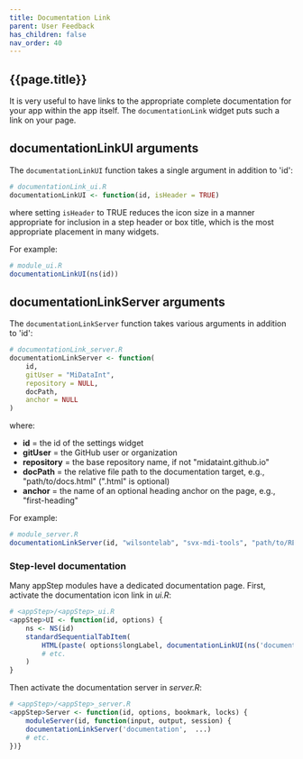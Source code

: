 ```yaml
---
title: Documentation Link
parent: User Feedback
has_children: false
nav_order: 40
---
```


## {{page.title}}

It is very useful to have links to the appropriate complete
documentation for your app within the app itself.
The `documentationLink` widget puts such a link on your page.

## documentationLinkUI arguments

The `documentationLinkUI` function takes a single argument in addition to 'id':

```r
# documentationLink_ui.R
documentationLinkUI <- function(id, isHeader = TRUE)
```

where setting `isHeader` to TRUE reduces the icon size in a manner
appropriate for inclusion in a step header or box title,
which is the most appropriate placement in many widgets.

For example:

```r
# module_ui.R
documentationLinkUI(ns(id))
```

## documentationLinkServer arguments

The `documentationLinkServer` function takes various arguments in addition to 'id':

```r
# documentationLink_server.R
documentationLinkServer <- function(
    id, 
    gitUser = "MiDataInt",
    repository = NULL,
    docPath,
    anchor = NULL
)
```

where:

- **id** = the id of the settings widget
- **gitUser** = the GitHub user or organization
- **repository** = the base repository name, if not "midataint.github.io"
- **docPath** = the relative file path to the documentation target, e.g., "path/to/docs.html" (".html" is optional)
- **anchor** = the name of an optional heading anchor on the page, e.g., "first-heading"

For example:

```r
# module_server.R
documentationLinkServer(id, "wilsontelab", "svx-mdi-tools", "path/to/README.html")
```

### Step-level documentation

Many appStep modules have a dedicated documentation page.
First, activate the documentation icon link in _ui.R_:

```r
# <appStep>/<appStep>_ui.R
<appStep>UI <- function(id, options) {
    ns <- NS(id)    
    standardSequentialTabItem(
        HTML(paste( options$longLabel, documentationLinkUI(ns('documentation')) ))
        # etc.
    )
}
```

Then activate the documentation server in _server.R_:

```r
# <appStep>/<appStep>_server.R
<appStep>Server <- function(id, options, bookmark, locks) {
    moduleServer(id, function(input, output, session) {
    documentationLinkServer('documentation',  ...)
    # etc.
})}
```
